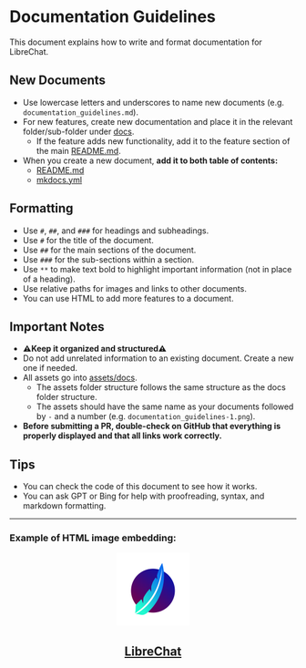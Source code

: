 # Documentation Guidelines

This document explains how to write and format documentation for LibreChat.

## New Documents
- Use lowercase letters and underscores to name new documents (e.g. `documentation_guidelines.md`).
- For new features, create new documentation and place it in the relevant folder/sub-folder under [docs](../docs/).
  - If the feature adds new functionality, add it to the feature section of the main [README.md](../../README.md).
- When you create a new document, **add it to both table of contents:**
  - [README.md](../../README.md)
  - [mkdocs.yml](../../mkdocs.yml) 

## Formatting
- Use `#`, `##`, and `###` for headings and subheadings.
- Use `#` for the title of the document.
- Use `##` for the main sections of the document.
- Use `###` for the sub-sections within a section.
- Use `**` to make text bold to highlight important information (not in place of a heading).
- Use relative paths for images and links to other documents.
- You can use HTML to add more features to a document.

## Important Notes
- **⚠️Keep it organized and structured⚠️** 
- Do not add unrelated information to an existing document. Create a new one if needed.
- All assets go into [assets/docs](../assets/docs/).
  - The assets folder structure follows the same structure as the docs folder structure.
  - The assets should have the same name as your documents followed by `-` and a number (e.g. `documentation_guidelines-1.png`).
- **Before submitting a PR, double-check on GitHub that everything is properly displayed and that all links work correctly.**
## Tips
- You can check the code of this document to see how it works. 
- You can ask GPT or Bing for help with proofreading, syntax, and markdown formatting. 
  
---
### Example of HTML image embedding:
<p align="center">
  <a href="https://discord.gg/NGaa9RPCft">
    <img src="../assets/logo.png" height="128">
  </a>
  <a href="https://librechat.ai">
    <h2 align="center">LibreChat</h2>
  </a>
</p>
